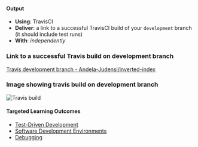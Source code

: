 #### Output
- **Using**: TravisCI
- **Deliver**: a link to a successful TravisCI build of your `development` branch (it should include test runs)
- **With**: *independently*

### Link to a successful Travis build on development branch
[Travis development branch - Andela-Judensi/inverted-index](https://travis-ci.org/andela-tezebuike/inverted-index/jobs/217681187)

### Image showing travis build on development branch
![Travis build](https://github.com/andela/test-simulations-mgmt-repo/blob/bayo-kakashi-tezebuike/06-building-a-program-start-to-finish/setting-up-continuous-integration-(build-server)/output/travis.png)

#### Targeted Learning Outcomes
- [Test-Driven Development](https://github.com/andela/learningmap/tree/master/Phase-C/Entry-level%20Developer/Curriculum/25%20-%20Test-Driven%20Development)
- [Software Development Environments](https://github.com/andela/learningmap/tree/master/Phase-C/Entry-level%20Developer/Curriculum/35%20-%20Software%20Development%20Environments)
- [Debugging](https://github.com/andela/learningmap/tree/master/Phase-C/Entry-level%20Developer/Curriculum/38%20-%20Debugging)
